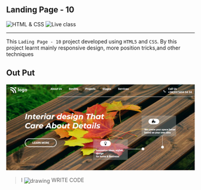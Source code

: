 ## Landing Page - 10
![HTML & CSS](https://img.shields.io/badge/HTML-CSS-orange)
![Live class](https://img.shields.io/badge/LIVE--CLASS-PROJECT--10-lightgrey)

---
This `Lading Page - 10` project developed using `HTML5` and `CSS`. By this project learnt mainly responsive design, more position tricks,and other techniques

## Out Put

![ProjectThumnail](/assets/thumbnail.PNG)



>I <img align="center" src="https://cdn0.iconfinder.com/data/icons/small-n-flat/24/678087-heart-256.png" alt="drawing" style="width:17px;"/> WRITE CODE